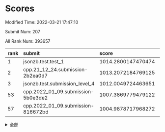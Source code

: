 # Scores

Modified Time: 2022-03-21 17:47:10

Submit Num: 207

All Rank Num: 393657

| rank |               submit               |       score        |       sigma        | pk_num |
| :--- | :--------------------------------- | :----------------- | :----------------- | :----- |
| 1    | jsonzb.test.test_1                 | 1014.2800147470474 | 0.8272048205621625 | 7609   |
| 2    | cpp.21_12_24.submission-2b2ea0d7   | 1013.2072184769125 | 0.7970418702137968 | 7612   |
| 3    | jsonzb.test.submission_level_4     | 1012.0049724463651 | 0.7841905880475837 | 7610   |
| 53   | cpp.2022_01_09.submission-5b0e3de2 | 1007.3869779479122 | 0.7255229263041866 | 7608   |
| 57   | cpp.2022_01_09.submission-816672bd | 1004.9878717968272 | 0.7172910307793835 | 7605   |


<details>
<summary>全部</summary>

| rank |                 submit                 |       score        |       sigma        | pk_num |
| :--- | :------------------------------------- | :----------------- | :----------------- | :----- |
| 1    | jsonzb.test.test_1                     | 1014.2800147470474 | 0.8272048205621625 | 7609   |
| 2    | cpp.21_12_24.submission-2b2ea0d7       | 1013.2072184769125 | 0.7970418702137968 | 7612   |
| 3    | jsonzb.test.submission_level_4         | 1012.0049724463651 | 0.7841905880475837 | 7610   |
| 4    | gobigger.level_3.submission_level_3_27 | 1011.6388489755691 | 0.7869097754414968 | 7613   |
| 5    | gobigger.level_3.submission_level_3_15 | 1011.5873560388495 | 0.7674962686642762 | 7605   |
| 6    | gobigger.level_3.submission_level_3_4  | 1011.3039996102158 | 0.7703346338229276 | 7610   |
| 7    | gobigger.level_3.submission_level_3_2  | 1011.2956808506634 | 0.7537594468763756 | 7608   |
| 8    | gobigger.level_3.submission_level_3_24 | 1011.2505208346772 | 0.7969264636618608 | 7608   |
| 9    | gobigger.level_3.submission_level_3_5  | 1011.1076418421369 | 0.7841753442461504 | 7608   |
| 10   | gobigger.level_3.submission_level_3_22 | 1010.8248348949941 | 0.7453724309383125 | 7609   |
| 11   | gobigger.level_3.submission_level_3_35 | 1010.5920335369748 | 0.7593780242193292 | 7608   |
| 12   | gobigger.level_3.submission_level_3_37 | 1010.5486744160568 | 0.7764287641808113 | 7605   |
| 13   | gobigger.level_3.submission_level_3_16 | 1010.5467855820579 | 0.7733493541582547 | 7611   |
| 14   | gobigger.level_3.submission_level_3_26 | 1010.5403788892116 | 0.7458005497581482 | 7602   |
| 15   | gobigger.level_3.submission_level_3_3  | 1010.4769570496543 | 0.7706594673546633 | 7608   |
| 16   | gobigger.level_3.submission_level_3_45 | 1010.4393907477155 | 0.771405370916292  | 7609   |
| 17   | gobigger.level_3.submission_level_3_11 | 1010.2346472214316 | 0.7610368454071924 | 7608   |
| 18   | gobigger.level_3.submission_level_3_12 | 1010.230890005683  | 0.7484991129352396 | 7608   |
| 19   | gobigger.level_3.submission_level_3_18 | 1010.2282463854535 | 0.76329743723125   | 7605   |
| 20   | gobigger.level_3.submission_level_3_19 | 1010.1695540928387 | 0.7508169826948936 | 7608   |
| 21   | gobigger.level_3.submission_level_3_44 | 1010.1529437481764 | 0.7537658903537924 | 7604   |
| 22   | gobigger.level_3.submission_level_3_32 | 1010.1255622968063 | 0.7850326610700172 | 7612   |
| 23   | gobigger.level_3.submission_level_3_40 | 1009.9018443617858 | 0.7374593881871214 | 7607   |
| 24   | gobigger.level_3.submission_level_3_0  | 1009.834059372855  | 0.7279641473413632 | 7612   |
| 25   | gobigger.level_3.submission_level_3_21 | 1009.8245647573885 | 0.7584061167978705 | 7612   |
| 26   | gobigger.level_3.submission_level_3_8  | 1009.8162708570411 | 0.7602753832582542 | 7607   |
| 27   | gobigger.level_3.submission_level_3_42 | 1009.8140907845121 | 0.7651799079643234 | 7608   |
| 28   | gobigger.level_3.submission_level_3_10 | 1009.7639970829155 | 0.7397333393441141 | 7607   |
| 29   | gobigger.level_3.submission_level_3_20 | 1009.7349986910306 | 0.7451130298863877 | 7611   |
| 30   | gobigger.level_3.submission_level_3_43 | 1009.7314119161099 | 0.748879267950357  | 7604   |
| 31   | gobigger.level_3.submission_level_3_41 | 1009.7157563869343 | 0.7502553956204848 | 7607   |
| 32   | gobigger.level_3.submission_level_3_6  | 1009.7021974672837 | 0.7732989421544152 | 7609   |
| 33   | gobigger.level_3.submission_level_3_31 | 1009.6803166803693 | 0.746251453189901  | 7601   |
| 34   | gobigger.level_3.submission_level_3_48 | 1009.6293201541481 | 0.735823509511052  | 7610   |
| 35   | gobigger.level_3.submission_level_3_14 | 1009.6056984912259 | 0.7354049607022056 | 7612   |
| 36   | gobigger.level_3.submission_level_3_1  | 1009.5561188086044 | 0.7427619062153233 | 7605   |
| 37   | gobigger.level_3.submission_level_3_7  | 1009.4956597294075 | 0.7499873443876917 | 7600   |
| 38   | gobigger.level_3.submission_level_3_47 | 1009.3294639753208 | 0.7501511086492281 | 7612   |
| 39   | gobigger.level_3.submission_level_3_34 | 1009.3039128715409 | 0.7706303655771862 | 7606   |
| 40   | gobigger.level_3.submission_level_3_13 | 1009.1650855651685 | 0.724924353112834  | 7608   |
| 41   | gobigger.level_3.submission_level_3_46 | 1009.1187680960996 | 0.7557008310086986 | 7610   |
| 42   | gobigger.level_3.submission_level_3_9  | 1009.1070389429926 | 0.7570673242980416 | 7602   |
| 43   | gobigger.level_3.submission_level_3_49 | 1009.0314345992093 | 0.7437653301621633 | 7608   |
| 44   | gobigger.level_3.submission_level_3_29 | 1008.9712689013402 | 0.7454360245919509 | 7610   |
| 45   | gobigger.level_3.submission_level_3_38 | 1008.9249565696124 | 0.7576483275648304 | 7610   |
| 46   | gobigger.level_3.submission_level_3_33 | 1008.8291521415989 | 0.7569631765808841 | 7606   |
| 47   | gobigger.level_3.submission_level_3_28 | 1008.8066323612711 | 0.7327141785083662 | 7605   |
| 48   | gobigger.level_3.submission_level_3_36 | 1008.8017618675005 | 0.7559024887826183 | 7608   |
| 49   | gobigger.level_3.submission_level_3_17 | 1008.7672591769656 | 0.7566755629689137 | 7601   |
| 50   | gobigger.level_3.submission_level_3_23 | 1008.4999423407834 | 0.7345365377656989 | 7608   |
| 51   | gobigger.level_3.submission_level_3_39 | 1008.4180113380672 | 0.7386623171187531 | 7605   |
| 52   | gobigger.level_3.submission_level_3_30 | 1008.4057178576742 | 0.7423745930453491 | 7605   |
| 53   | cpp.2022_01_09.submission-5b0e3de2     | 1007.3869779479122 | 0.7255229263041866 | 7608   |
| 54   | gobigger.level_3.submission_level_3_25 | 1007.2418573239048 | 0.7325534193923892 | 7607   |
| 55   | gobigger.level_1.submission_level_1_26 | 1005.1239255887255 | 0.7170177301076501 | 7608   |
| 56   | gobigger.level_1.submission_level_1_18 | 1005.0801209800221 | 0.7246160650692797 | 7610   |
| 57   | cpp.2022_01_09.submission-816672bd     | 1004.9878717968272 | 0.7172910307793835 | 7605   |
| 58   | gobigger.level_1.submission_level_1_27 | 1004.8811049499113 | 0.723415120057942  | 7607   |
| 59   | gobigger.level_1.submission_level_1_5  | 1004.754317857402  | 0.7158439924991696 | 7607   |
| 60   | gobigger.level_1.submission_level_1_49 | 1004.727040446577  | 0.7152494676847346 | 7601   |
| 61   | gobigger.level_1.submission_level_1_35 | 1004.2947362869825 | 0.7271781020749504 | 7608   |
| 62   | gobigger.level_1.submission_level_1_24 | 1004.2572571726153 | 0.7141915008880613 | 7606   |
| 63   | gobigger.level_1.submission_level_1_3  | 1004.1415523590402 | 0.7186168859425249 | 7605   |
| 64   | gobigger.level_1.submission_level_1_42 | 1004.0823179641994 | 0.7210859302444997 | 7606   |
| 65   | gobigger.level_1.submission_level_1_2  | 1004.0420743111762 | 0.7159776261799969 | 7607   |
| 66   | gobigger.level_1.submission_level_1_9  | 1003.8317581326502 | 0.725807325769527  | 7605   |
| 67   | gobigger.level_1.submission_level_1_29 | 1003.7831790057086 | 0.71554484975285   | 7611   |
| 68   | gobigger.level_1.submission_level_1_37 | 1003.7777517420859 | 0.7291368959064961 | 7605   |
| 69   | gobigger.level_1.submission_level_1_28 | 1003.725252963823  | 0.7193077155769869 | 7607   |
| 70   | gobigger.level_1.submission_level_1_22 | 1003.7173726267896 | 0.7192343674393034 | 7610   |
| 71   | gobigger.level_1.submission_level_1_45 | 1003.7127297060932 | 0.7170949205377298 | 7607   |
| 72   | gobigger.level_1.submission_level_1_21 | 1003.7108060115229 | 0.721763442986063  | 7605   |
| 73   | gobigger.level_1.submission_level_1_48 | 1003.6878268220074 | 0.716406909130262  | 7604   |
| 74   | gobigger.level_1.submission_level_1_15 | 1003.6643048081403 | 0.7150592288919505 | 7607   |
| 75   | gobigger.level_1.submission_level_1_40 | 1003.6303432518846 | 0.7254645700756557 | 7608   |
| 76   | gobigger.level_1.submission_level_1_47 | 1003.6020747935519 | 0.7114369368972301 | 7606   |
| 77   | gobigger.level_1.submission_level_1_11 | 1003.5851671393449 | 0.7184822263722651 | 7606   |
| 78   | gobigger.level_1.submission_level_1_32 | 1003.5561345920587 | 0.7140463095298119 | 7607   |
| 79   | gobigger.level_1.submission_level_1_17 | 1003.5501969344703 | 0.7276870797573802 | 7609   |
| 80   | gobigger.level_1.submission_level_1_43 | 1003.5292285623929 | 0.7090541323494827 | 7612   |
| 81   | gobigger.level_1.submission_level_1_1  | 1003.4680731984531 | 0.7246235099444179 | 7604   |
| 82   | gobigger.level_1.submission_level_1_14 | 1003.4311059116678 | 0.7125629184769151 | 7603   |
| 83   | gobigger.level_1.submission_level_1_16 | 1003.3244532267878 | 0.7137704994817892 | 7612   |
| 84   | gobigger.level_1.submission_level_1_30 | 1003.3115680222388 | 0.7084968236498618 | 7602   |
| 85   | gobigger.level_1.submission_level_1_38 | 1003.1790338468168 | 0.7158503732333926 | 7613   |
| 86   | gobigger.level_1.submission_level_1_31 | 1003.1411169196083 | 0.7082345973134512 | 7607   |
| 87   | gobigger.level_1.submission_level_1_34 | 1003.1261691001641 | 0.7129349473302284 | 7609   |
| 88   | gobigger.level_1.submission_level_1_6  | 1003.1142878018836 | 0.7206807768266742 | 7605   |
| 89   | gobigger.level_1.submission_level_1_8  | 1003.0295298584657 | 0.7159869091033333 | 7604   |
| 90   | gobigger.level_1.submission_level_1_36 | 1003.0292997631354 | 0.7122929959918145 | 7603   |
| 91   | gobigger.level_1.submission_level_1_13 | 1003.015505753582  | 0.7171517522720343 | 7605   |
| 92   | gobigger.level_1.submission_level_1_46 | 1003.011908013348  | 0.7286584128932058 | 7602   |
| 93   | gobigger.level_1.submission_level_1_0  | 1003.0048828783484 | 0.7152976301163029 | 7603   |
| 94   | gobigger.level_1.submission_level_1_25 | 1002.9841616258411 | 0.7244718069642195 | 7606   |
| 95   | gobigger.level_1.submission_level_1_19 | 1002.9288930077956 | 0.7158786478830995 | 7607   |
| 96   | gobigger.level_1.submission_level_1_4  | 1002.866113387211  | 0.7243055702181489 | 7606   |
| 97   | gobigger.level_1.submission_level_1_33 | 1002.8535673876229 | 0.7134960660448794 | 7607   |
| 98   | gobigger.level_1.submission_level_1_7  | 1002.651750402966  | 0.7174618481399019 | 7601   |
| 99   | gobigger.level_1.submission_level_1_20 | 1002.6368733338394 | 0.714109642015503  | 7602   |
| 100  | gobigger.level_1.submission_level_1_41 | 1002.6079227660905 | 0.7161549221099364 | 7607   |
| 101  | gobigger.level_1.submission_level_1_44 | 1002.2922770754247 | 0.7176201375068819 | 7600   |
| 102  | gobigger.level_1.submission_level_1_39 | 1002.2864378126586 | 0.7204728643864121 | 7606   |
| 103  | gobigger.level_1.submission_level_1_23 | 1002.1752540633322 | 0.72158995898785   | 7605   |
| 104  | gobigger.level_1.submission_level_1_10 | 1001.9454146471365 | 0.7133375307115712 | 7608   |
| 105  | gobigger.level_1.submission_level_1_12 | 1001.244907591034  | 0.7101719891109283 | 7611   |
| 106  | gobigger.random.submission_random_43   | 997.0729249388406  | 0.7115083370099657 | 7610   |
| 107  | gobigger.random.submission_random_8    | 997.0713554677503  | 0.7068458592418881 | 7604   |
| 108  | gobigger.random.submission_random_28   | 996.8600190606005  | 0.7148128592499635 | 7610   |
| 109  | gobigger.random.submission_random_45   | 996.8154528405752  | 0.7113250443405458 | 7603   |
| 110  | gobigger.random.submission_random_38   | 996.7019123255508  | 0.6937841041374841 | 7612   |
| 111  | gobigger.random.submission_random_5    | 996.6590462538255  | 0.7095016907271173 | 7605   |
| 112  | gobigger.random.submission_random_25   | 996.5467432037973  | 0.7100190072336294 | 7606   |
| 113  | gobigger.random.submission_random_7    | 996.5369062480719  | 0.7131905362485428 | 7605   |
| 114  | gobigger.random.submission_random_23   | 996.329087354829   | 0.7048266761221609 | 7607   |
| 115  | gobigger.random.submission_random_39   | 996.3082553256116  | 0.7162448148500455 | 7606   |
| 116  | gobigger.random.submission_random_20   | 996.2939928784212  | 0.708326339829589  | 7605   |
| 117  | gobigger.random.submission_random_48   | 996.290092398686   | 0.7118832137647402 | 7604   |
| 118  | gobigger.random.submission_random_31   | 996.2493577670605  | 0.703357064760636  | 7608   |
| 119  | gobigger.random.submission_random_18   | 996.1773334986823  | 0.7057413811966168 | 7608   |
| 120  | gobigger.random.submission_random_11   | 996.1057613717978  | 0.7158862649767271 | 7612   |
| 121  | gobigger.random.submission_random_19   | 996.0654449393393  | 0.7069973112626773 | 7606   |
| 122  | gobigger.random.submission_random_24   | 996.0600303863404  | 0.7022688681978406 | 7608   |
| 123  | gobigger.random.submission_random_46   | 996.0231620754379  | 0.69905666915975   | 7610   |
| 124  | gobigger.random.submission_random_17   | 996.0125647626194  | 0.7113966071955382 | 7611   |
| 125  | gobigger.random.submission_random_47   | 996.0089514615639  | 0.7097205594242922 | 7606   |
| 126  | gobigger.random.submission_random_35   | 995.9357416722006  | 0.7087319007002029 | 7609   |
| 127  | gobigger.random.submission_random_15   | 995.9175510836917  | 0.7092765262589217 | 7606   |
| 128  | gobigger.random.submission_random_3    | 995.8983877611821  | 0.711168269073944  | 7605   |
| 129  | gobigger.random.submission_random_34   | 995.8693626330727  | 0.7124323244171333 | 7607   |
| 130  | gobigger.random.submission_random_36   | 995.7768792871251  | 0.7006628942870862 | 7612   |
| 131  | gobigger.random.submission_random_49   | 995.7758575593085  | 0.7044876210896104 | 7608   |
| 132  | gobigger.random.submission_random_12   | 995.7663320436851  | 0.7178869354206013 | 7610   |
| 133  | gobigger.random.submission_random_37   | 995.7504745304401  | 0.7094726515933215 | 7609   |
| 134  | gobigger.random.submission_random_0    | 995.7393767232895  | 0.705414322981811  | 7606   |
| 135  | gobigger.random.submission_random_13   | 995.7159585251845  | 0.705750146295582  | 7607   |
| 136  | gobigger.random.submission_random_27   | 995.6619680330501  | 0.7037210809824413 | 7606   |
| 137  | gobigger.random.submission_random_41   | 995.6496029041302  | 0.7100247977847818 | 7606   |
| 138  | gobigger.random.submission_random_16   | 995.6090029628863  | 0.7319270489919459 | 7609   |
| 139  | gobigger.random.submission_random_30   | 995.5813833746288  | 0.7159791395381522 | 7614   |
| 140  | gobigger.random.submission_random_9    | 995.5354708754563  | 0.7111863572333809 | 7606   |
| 141  | gobigger.random.submission_random_32   | 995.5014532847022  | 0.7201090732682148 | 7601   |
| 142  | gobigger.random.submission_random_4    | 995.4980715030323  | 0.7068706128371097 | 7604   |
| 143  | gobigger.random.submission_random_1    | 995.462129841727   | 0.7248787996133859 | 7608   |
| 144  | gobigger.random.submission_random_26   | 995.4468401619605  | 0.7117120690994676 | 7599   |
| 145  | gobigger.random.submission_random_44   | 995.4327868634979  | 0.7132017722602173 | 7606   |
| 146  | gobigger.random.submission_random_40   | 995.4218067007909  | 0.7036335108176731 | 7603   |
| 147  | gobigger.random.submission_random_6    | 995.416670707088   | 0.6906649804545536 | 7608   |
| 148  | gobigger.random.submission_random_10   | 995.405907469971   | 0.7113520237676528 | 7609   |
| 149  | gobigger.random.submission_random_33   | 995.3744849333497  | 0.7213267232533499 | 7607   |
| 150  | gobigger.random.submission_random_14   | 995.2664778831187  | 0.7253200569563905 | 7604   |
| 151  | gobigger.random.submission_random_22   | 995.0982874764236  | 0.7022026691576464 | 7608   |
| 152  | gobigger.random.submission_random_42   | 995.0877930130769  | 0.7054638555106824 | 7608   |
| 153  | gobigger.random.submission_random_2    | 994.9862938683708  | 0.7152294243287737 | 7606   |
| 154  | gobigger.random.submission_random_21   | 994.8333000398995  | 0.7138046430739456 | 7606   |
| 155  | gobigger.random.submission_random_29   | 994.7184609418027  | 0.7199323267704356 | 7613   |
| 156  | gobigger.level_2.submission_level_2_35 | 993.8580568970568  | 0.7312921066956143 | 7604   |
| 157  | gobigger.level_2.submission_level_2_5  | 993.7928605203789  | 0.725471411429368  | 7614   |
| 158  | gobigger.level_2.submission_level_2_41 | 993.6060642236669  | 0.7343913763484301 | 7608   |
| 159  | gobigger.level_2.submission_level_2_18 | 993.3961899831925  | 0.7298691966325579 | 7605   |
| 160  | gobigger.level_2.submission_level_2_42 | 993.2425871240017  | 0.7364928092919862 | 7606   |
| 161  | gobigger.level_2.submission_level_2_33 | 993.2249502721504  | 0.7239872333426093 | 7605   |
| 162  | gobigger.level_2.submission_level_2_23 | 992.9034435642191  | 0.7276408361201493 | 7604   |
| 163  | gobigger.level_2.submission_level_2_34 | 992.8963245062873  | 0.7267723599844768 | 7605   |
| 164  | gobigger.level_2.submission_level_2_44 | 992.8912781458693  | 0.7417251007775824 | 7609   |
| 165  | gobigger.level_2.submission_level_2_12 | 992.8850424414456  | 0.761860091253597  | 7607   |
| 166  | gobigger.level_2.submission_level_2_22 | 992.8524855295495  | 0.7280675414435339 | 7610   |
| 167  | gobigger.level_2.submission_level_2_3  | 992.8492340881738  | 0.7226618523678554 | 7608   |
| 168  | gobigger.level_2.submission_level_2_1  | 992.671068609483   | 0.7346428066418748 | 7607   |
| 169  | gobigger.level_2.submission_level_2_9  | 992.6374733180176  | 0.7444283655799764 | 7606   |
| 170  | gobigger.level_2.submission_level_2_39 | 992.6299242960476  | 0.7481134171924684 | 7613   |
| 171  | gobigger.level_2.submission_level_2_16 | 992.6289511705131  | 0.7342458270106154 | 7607   |
| 172  | gobigger.level_2.submission_level_2_47 | 992.5134081356957  | 0.7544659404374423 | 7607   |
| 173  | gobigger.level_2.submission_level_2_11 | 992.4920888983897  | 0.7434842395541306 | 7607   |
| 174  | gobigger.level_2.submission_level_2_8  | 992.4123188357684  | 0.7294035758845049 | 7608   |
| 175  | gobigger.level_2.submission_level_2_15 | 992.3756214821185  | 0.73983398489266   | 7603   |
| 176  | gobigger.level_2.submission_level_2_19 | 992.3670051032606  | 0.7469933782290512 | 7611   |
| 177  | gobigger.level_2.submission_level_2_43 | 992.36646820237    | 0.7497244931481071 | 7609   |
| 178  | gobigger.level_2.submission_level_2_24 | 992.3572253786986  | 0.735592184534627  | 7614   |
| 179  | gobigger.level_2.submission_level_2_28 | 992.3115089404668  | 0.7636318221083104 | 7607   |
| 180  | gobigger.level_2.submission_level_2_32 | 992.28247663134    | 0.7346354760182532 | 7608   |
| 181  | gobigger.level_2.submission_level_2_20 | 992.2525584052543  | 0.748249070935257  | 7601   |
| 182  | gobigger.level_2.submission_level_2_17 | 992.1964098836615  | 0.7452858685313284 | 7610   |
| 183  | gobigger.level_2.submission_level_2_13 | 992.1704371366492  | 0.7529122715786815 | 7606   |
| 184  | gobigger.level_2.submission_level_2_40 | 992.1631652116648  | 0.7387958673089223 | 7607   |
| 185  | gobigger.level_2.submission_level_2_37 | 992.1494820947365  | 0.7371821302416802 | 7607   |
| 186  | gobigger.level_2.submission_level_2_10 | 992.1200423771313  | 0.7425035389192334 | 7603   |
| 187  | gobigger.level_2.submission_level_2_30 | 992.1033637824303  | 0.746099147827356  | 7607   |
| 188  | gobigger.level_2.submission_level_2_45 | 992.0605412275544  | 0.7259757620286529 | 7606   |
| 189  | gobigger.level_2.submission_level_2_21 | 992.0472532808869  | 0.7548764443869671 | 7606   |
| 190  | gobigger.level_2.submission_level_2_49 | 991.9558207938916  | 0.7472083936041212 | 7604   |
| 191  | gobigger.level_2.submission_level_2_0  | 991.8590987869417  | 0.7466259899679397 | 7605   |
| 192  | gobigger.level_2.submission_level_2_31 | 991.7975221187137  | 0.7412962705144409 | 7605   |
| 193  | gobigger.level_2.submission_level_2_4  | 991.6876207068987  | 0.7410915049336253 | 7609   |
| 194  | gobigger.level_2.submission_level_2_48 | 991.6439820621931  | 0.7381876605716242 | 7606   |
| 195  | gobigger.level_2.submission_level_2_7  | 991.6195311322786  | 0.751796418131156  | 7612   |
| 196  | gobigger.level_2.submission_level_2_36 | 991.5283503027856  | 0.740651401056012  | 7609   |
| 197  | gobigger.level_2.submission_level_2_27 | 991.4338597582557  | 0.7404113941233168 | 7603   |
| 198  | gobigger.level_2.submission_level_2_29 | 991.3346288048032  | 0.7492511270316199 | 7601   |
| 199  | gobigger.level_2.submission_level_2_2  | 991.3166414378481  | 0.7790831066986335 | 7607   |
| 200  | gobigger.level_2.submission_level_2_25 | 991.2876972238679  | 0.7838984403981887 | 7609   |
| 201  | gobigger.level_2.submission_level_2_26 | 991.179637196022   | 0.7508518906455351 | 7607   |
| 202  | gobigger.level_2.submission_level_2_38 | 991.0431010472219  | 0.7589322863141227 | 7604   |
| 203  | gobigger.level_2.submission_level_2_6  | 991.0240215497481  | 0.7593874990426789 | 7605   |
| 204  | gobigger.level_2.submission_level_2_46 | 990.9524447473591  | 0.7634259881154576 | 7603   |
| 205  | gobigger.level_2.submission_level_2_14 | 990.7870024895781  | 0.7625249564476327 | 7608   |
| 206  | gobigger.none.submission_none_0        | 975.0012153159175  | 1.5496772250945465 | 7601   |
| 207  | gobigger.none.submission_none_1        | 973.7272274849374  | 1.6881856238296402 | 7604   |

</details>
